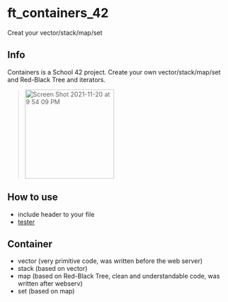 # ft_containers_42
Creat your vector/stack/map/set

## Info
Containers is a School 42 project. Create your own vector/stack/map/set and Red-Black Tree and iterators.
> <img width="201" alt="Screen Shot 2021-11-20 at 9 54 09 PM" src="https://user-images.githubusercontent.com/94758944/142737931-82e87775-985f-4fac-b855-809590505fd1.png">

## How to use
- include header to your file
- [tester](https://github.com/BillyKlebitz/FT_Containers/wiki) 

## Container
- vector (very primitive code, was written before the web server)
- stack (based on vector)
- map (based on Red-Black Tree, clean and understandable code, was written after webserv)
- set (based on map)
